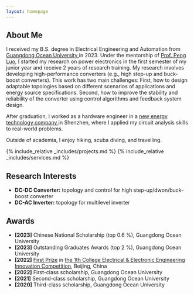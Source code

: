 ```yaml
---
layout: homepage
---
```


## About Me

<!-- I obtained my bachelor's degree in <a href="https://jwc.gdou.edu.cn/info/1214/6508.htm" target="_blank"> Electrical Engineering and Automation </a> from <a href="https://www.gdou.edu.cn/" target="_blank"> Guangdong Ocean University </a> in 2023. During my college years, I was a founding member of the Power Conversion Innovation Team in the College of Electrical and Information Engineering, mentored by Prof. <a href="https://ieeexplore.ieee.org/author/37086852741" target="_blank"> Peng Luo</a>, who received his Ph.D. in 2023 from <a href="https://ieeexplore.ieee.org/author/37276172100" target="_blank"> National Cheng Kung University</a> in Taiwan.
-->

I received my B.S. degree in Electrical Engineering and Automation from <a href="https://www.gdou.edu.cn/" target="_blank"> Guangdong Ocean University </a> in 2023. Under the mentorship of <a href="https://ieeexplore.ieee.org/author/37086852741" target="_blank"> Prof. Peng Luo</a>, I started my research on power electronics in the first semester of my junior year and receive 2 years of research training. My research involves developing high-performance converters (e.g., high step-up and buck-boost converters). This work has two main challenges: First, how to design adaptable topologies based on different scenarios of applications and energy source specifications. Second, how to improve the stability and reliability of the converter using control algorithms and feedback system design.

After graduation, I worked as a hardware engineer in a <a href="https://www.shineyoung.com/" target="_blank"> new energy technology company </a> in Shenzhen, where I applied my circuit analysis skills to real-world problems.

Outside of academia, I enjoy hiking, scuba diving, and travelling.

{% include_relative _includes/projects.md %}
{% include_relative _includes/services.md %}
<!--看教授怎么写-->

## Research Interests
- **DC-DC Converter:** topology and control for high step-up/dwon/buck-boost converter
- **DC-AC Inverter:** topology for multilevel inverter

## Awards

- **[2023]** Chinese National Scholarship (top 0.6 %), Guangdong Ocean University
- **[2023]** Outstanding Graduates Awards (top 2 %), Guangdong Ocean University
- **[2022]** <a href="https://www.ces.org.cn/html/report/22092497-1.htm" target="_blank"> First Prize</a> in <a href="https://eeeic.ces.org.cn/" target="_blank"> the 1th College Electrical & Electronic Engineering Innovation Competition</a>, Beijing, China
-  **[2022]** First-class scholarship, Guangdong Ocean University
-  **[2021]** Second-class scholarship, Guangdong Ocean University
-  **[2020]** Third-class scholarship, Guangdong Ocean University




